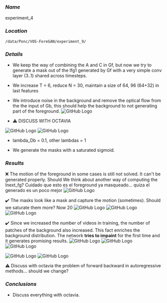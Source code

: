 ### **_Name_** 
experiment_4

### **_Location_** 
`/data/Ponc/VOS-ForeGAN/experiment_9/`

### **_Details_**
- We keep the way of combining the A and C in Gf, but now we try to generate a mask out of the Ifg1 generated by Gf with a very simple conv layer (3..1) shared across timesteps.
- We increase T = 6, reduce N = 30, maintain a size of 64, 96 (64+32) in last features
- We introduce noise in the background and remove the optical flow from the the input of Gb, this should help the background to not generating part of the foreground.
![GitHub Logo](/experiments/imgs/experiment_05/masked_bg_noise2.jpg)


- :warning: DISCUSS WITH OCTAVIA

![GitHub Logo](/experiments/imgs/experiment_05/img_warp_flowu_flowv.JPG)
![GitHub Logo](/experiments/imgs/experiment_05/problem_warps.gif)

- lambda_Db = 0.1, other lambdas = 1

- We generate the masks with a saturated sigmoid.

### **_Results_**

:x: The motion of the foreground in some cases is still not solved. It can't be generated properly. Should We think about another way of computing the Inext_fg? Cuidado que esto es el foreground ya masqueado... quiza el generado es un poco mejor
![GitHub Logo](/experiments/imgs/experiment_05/some_fg_example.png)

:heavy_check_mark: The masks look like a mask and capture the motion (sometimes). Should we saturate them more? Now 20
![GitHub Logo](/experiments/imgs/experiment_05/mask_break_gif.gif)
![GitHub Logo](/experiments/imgs/experiment_05/mask_camel_gif.gif)
![GitHub Logo](/experiments/imgs/experiment_05/mask_bmx_bumps_gif.gif)

:heavy_check_mark: Since we increased the number of videos in training, the number of patches of the background also increased. This fact enriches the background distribution. The network **tries to impaint** for the first time and it generates promising results.
![GitHub Logo](/experiments/imgs/experiment_05/bg_impainted_at_4_breakdance_nopeople.png)
![GitHub Logo](/experiments/imgs/experiment_05/bg_impainted_at_4_blackswan.png)
![GitHub Logo](/experiments/imgs/experiment_05/bg_impainted_at_4_bmxbumps.png)

![GitHub Logo](/experiments/imgs/experiment_05/bg_bmxbumps_gif.gif)
![GitHub Logo](/experiments/imgs/experiment_05/bg_break_gif.gif)

:warning: Discuss with octavia the problem of forward backward in autoregressive methods... should we change?

### **_Conclusions_**
- Discuss everything with octavia.